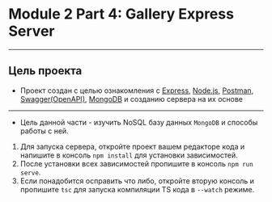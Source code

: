 # Module 2 Part 4: Gallery Express Server

___

## Цель проекта

 - Проект создан с целью ознакомления с [Express](https://expressjs.com), [Node.js](https://nodejs.org/en/), [Postman](https://www.postman.com), [Swagger(OpenAPI)](https://swagger.io), [MongoDB](https://www.mongodb.com/) и созданию сервера на их основе

___

 - Цель данной части - изучить NoSQL базу данных `MongoDB` и способы работы с ней.

 1. Для запуска сервера, откройте проект вашем редакторе кода и напишите в консоль `npm install` для установки зависимостей.
 2. После установки всех зависимостей пропишите в консоль `npm run serve`.
 3. Если понадобится осправить что либо, откройте вторую консоль и пропишите `tsc` для запуска компиляции TS кода в `--watch` режиме.
